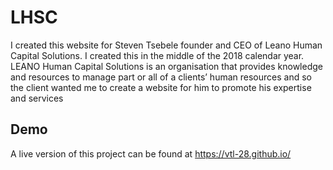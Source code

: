 # LHSC
I created this website for Steven Tsebele founder and CEO of Leano Human Capital Solutions. I created this in the middle of the 2018 calendar year. 
LEANO Human Capital Solutions is an organisation that provides knowledge and resources to manage part or all of a clients’ human resources and so the client 
wanted me to create a website for him to promote his expertise and services

## Demo
A live version of this project can be found at <a alt="live link" src="https://vtl-28.github.io/">https://vtl-28.github.io/</a>
